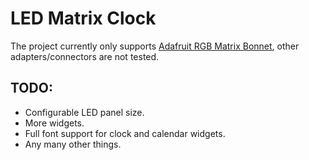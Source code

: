 LED Matrix Clock
================

The project currently only supports [Adafruit RGB Matrix Bonnet](https://learn.adafruit.com/adafruit-rgb-matrix-bonnet-for-raspberry-pi), other adapters/connectors are not tested.

TODO:
-----

* Configurable LED panel size.
* More widgets.
* Full font support for clock and calendar widgets.
* Any many other things.